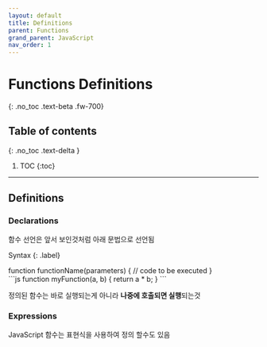 ```yaml
---
layout: default
title: Definitions
parent: Functions
grand_parent: JavaScript
nav_order: 1
---
```


# Functions Definitions
{: .no_toc .text-beta .fw-700}

## Table of contents
{: .no_toc .text-delta }

1. TOC
{:toc}

---

## Definitions

### Declarations

함수 선언은 앞서 보인것처럼 아래 문법으로 선언됨

Syntax
{: .label}
<div class="code-example" markdown="1">
function functionName(parameters) {
  // code to be executed
}
</div>
```js
function myFunction(a, b) {
  return a * b;
}
```

정의된 함수는 바로 실행되는게 아니라 **나중에 호출되면 실행**되는것

### Expressions

JavaScript 함수는 표현식을 사용하여 정의 할수도 있음

